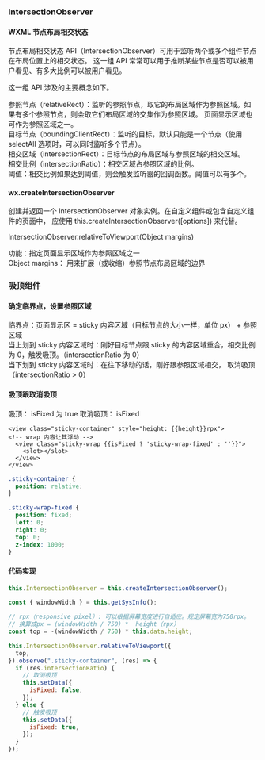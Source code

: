 ### IntersectionObserver

#### WXML 节点布局相交状态

节点布局相交状态 API（IntersectionObserver）可用于监听两个或多个组件节点在布局位置上的相交状态。
这一组 API 常常可以用于推断某些节点是否可以被用户看见、有多大比例可以被用户看见。

这一组 API 涉及的主要概念如下。

参照节点（relativeRect）：监听的参照节点，取它的布局区域作为参照区域。如果有多个参照节点，则会取它们布局区域的交集作为参照区域。
页面显示区域也可作为参照区域之一。  
目标节点（boundingClientRect）：监听的目标，默认只能是一个节点（使用 selectAll 选项时，可以同时监听多个节点）。  
相交区域（intersectionRect）：目标节点的布局区域与参照区域的相交区域。  
相交比例（intersectionRatio）：相交区域占参照区域的比例。  
阈值：相交比例如果达到阈值，则会触发监听器的回调函数。阈值可以有多个。

#### wx.createIntersectionObserver

创建并返回一个 IntersectionObserver 对象实例。在自定义组件或包含自定义组件的页面中，
应使用 this.createIntersectionObserver([options]) 来代替。

IntersectionObserver.relativeToViewport(Object margins)

功能：指定页面显示区域作为参照区域之一  
Object margins： 用来扩展（或收缩）参照节点布局区域的边界

### 吸顶组件

#### 确定临界点，设置参照区域

临界点：页面显示区 = sticky 内容区域（目标节点的大小一样，单位 px） + 参照区域  
当上划到 sticky 内容区域时：刚好目标节点跟 sticky 的内容区域重合，相交比例为 0，触发吸顶。（intersectionRatio 为 0）  
当下划到 sticky 内容区域时：在往下移动的话，刚好跟参照区域相交， 取消吸顶（intersectionRatio > 0）

#### 吸顶跟取消吸顶

吸顶： isFixed 为 true
取消吸顶： isFixed

```wxml
<view class="sticky-container" style="height: {{height}}rpx">
<!-- wrap 内容让其浮动 -->
  <view class="sticky-wrap {{isFixed ? 'sticky-wrap-fixed' : ''}}">
    <slot></slot>
  </view>
</view>
```

```css
.sticky-container {
  position: relative;
}

.sticky-wrap-fixed {
  position: fixed;
  left: 0;
  right: 0;
  top: 0;
  z-index: 1000;
}
```

#### 代码实现

```js
this.IntersectionObserver = this.createIntersectionObserver();

const { windowWidth } = this.getSysInfo();

// rpx（responsive pixel）: 可以根据屏幕宽度进行自适应。规定屏幕宽为750rpx。
// 换算成px = (windowWidth / 750) *  height（rpx）
const top = -(windowWidth / 750) * this.data.height;

this.IntersectionObserver.relativeToViewport({
  top,
}).observe(".sticky-container", (res) => {
  if (res.intersectionRatio) {
    // 取消吸顶
    this.setData({
      isFixed: false,
    });
  } else {
    // 触发吸顶
    this.setData({
      isFixed: true,
    });
  }
});
```
